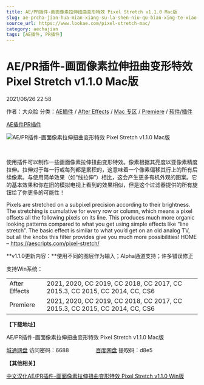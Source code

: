 ```yaml
---
title: AE/PR插件-画面像素拉伸扭曲变形特效 Pixel Stretch v1.1.0 Mac版
slug: ae-prcha-jian-hua-mian-xiang-su-la-shen-niu-qu-bian-xing-te-xiao-pixel-stretch-v1-1-0-macban
source_url: https://www.lookae.com/pixel-stretch-mac/
category: aechajian
tags: [AE插件, PR插件]
---
```

# AE/PR插件-画面像素拉伸扭曲变形特效 Pixel Stretch v1.1.0 Mac版

2021/06/26 22:58

作者：大众脸
分类：[AE插件](https://www.lookae.com/after-effects/aechajian/) / [After Effects](https://www.lookae.com/after-effects/) / [Mac 专区](https://www.lookae.com/mac-osx/) / [Premiere](https://www.lookae.com/qitarjcj/premierezy/) / [软件/插件](https://www.lookae.com/qitarjcj/)

[AE插件](https://www.lookae.com/tag/ae%e6%8f%92%e4%bb%b6/)[PR插件](https://www.lookae.com/tag/pr%e6%8f%92%e4%bb%b6/)

![AE/PR插件-画面像素拉伸扭曲变形特效 Pixel Stretch v1.1.0 Mac版](https://www.lookae.com/wp-content/uploads/2020/10/Pixel-Stretch.jpg "AE/PR插件-画面像素拉伸扭曲变形特效 Pixel Stretch v1.1.0 Mac版-LookAE.com")

﻿

使用插件可以制作一些画面像素拉伸扭曲变形特效。像素根据其亮度以亚像素精度拉伸。拉伸对于每一行或每列都是累积的，这意味着一个像素偏移其行上的所有后续像素。与使用简单效果（如“线拉伸”）相比，这会产生更多有机外观的图案。它的基本效果和你在旧的模拟电视上看到的效果相似，但是这个过滤器提供的所有旋钮给了你更多的可能性！

Pixels are stretched on a subpixel precision according to their brightness. The stretching is cumulative for every row or column, which means a pixel offsets all the following pixels on its line. This produces much more organic looking patterns compared to what you get using simple effects like “line stretch”. The basic effect is similar to what you’d get on an old analog TV, but all the knobs this filter provides give you much more possibilities! HOME – https://aescripts.com/pixel-stretch/

**v1.1.0更新内容：**使用不同的图层作为输入；Alpha通道支持；许多错误修正

支持Win系统：

|  |  |
| --- | --- |
| After Effects | 2021, 2020, CC 2019, CC 2018, CC 2017, CC 2015.3, CC 2015, CC 2014, CC, CS6 |
| Premiere | 2021, 2020, CC 2019, CC 2018, CC 2017, CC 2015.3, CC 2015, CC 2014, CC, CS6 |

**【下载地址】**

AE/PR插件-画面像素拉伸扭曲变形特效 Pixel Stretch v1.1.0 Mac版

[城通网盘](https://089u.com/f/680462-500631910-f51ec2) 访问密码：6688                  [百度网盘](https://pan.baidu.com/s/1RjkbJwKYtSfZhyukELj7Gw) 提取码：d8e5

**【其他相关】**

[中文汉化AE/PR插件-画面像素拉伸扭曲变形特效 Pixel Stretch v1.1.0 Win版](https://www.lookae.com/pixelstretch-11/)
